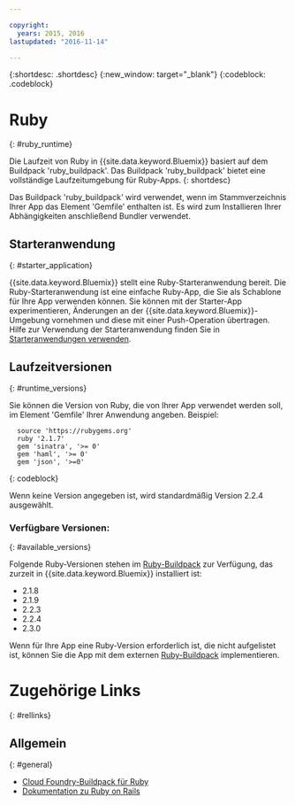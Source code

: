 ```yaml
---

copyright:
  years: 2015, 2016
lastupdated: "2016-11-14"

---
```


{:shortdesc: .shortdesc}
{:new_window: target="_blank"}
{:codeblock: .codeblock}

# Ruby
{: #ruby_runtime}

Die Laufzeit von Ruby in {{site.data.keyword.Bluemix}} basiert auf dem Buildpack 'ruby_buildpack'.
Das Buildpack 'ruby_buildpack' bietet eine vollständige Laufzeitumgebung für Ruby-Apps.
{: shortdesc}

Das Buildpack 'ruby_buildpack' wird verwendet, wenn im Stammverzeichnis Ihrer App das Element 'Gemfile' enthalten ist. Es wird zum Installieren Ihrer Abhängigkeiten anschließend Bundler verwendet.

## Starteranwendung
{: #starter_application}

{{site.data.keyword.Bluemix}} stellt eine Ruby-Starteranwendung bereit.  Die Ruby-Starteranwendung ist eine einfache Ruby-App, die Sie als Schablone für Ihre App verwenden können. Sie können mit der Starter-App experimentieren, Änderungen an der {{site.data.keyword.Bluemix}}-Umgebung vornehmen und diese mit einer Push-Operation übertragen.  Hilfe zur Verwendung der Starteranwendung finden Sie in [Starteranwendungen verwenden](/docs/cfapps/starter_app_usage.html).

## Laufzeitversionen
{: #runtime_versions}

Sie können die Version von Ruby, die von Ihrer App verwendet werden soll, im Element 'Gemfile' Ihrer Anwendung angeben. Beispiel:


```
  source 'https://rubygems.org'
  ruby '2.1.7'
  gem 'sinatra', '>= 0'
  gem 'haml', '>= 0'
  gem 'json', '>=0'
```
{: codeblock}

Wenn keine Version angegeben ist, wird standardmäßig Version 2.2.4 ausgewählt.

### Verfügbare Versionen:
{: #available_versions}

Folgende Ruby-Versionen stehen im [Ruby-Buildpack](https://github.com/cloudfoundry/ruby-buildpack/releases/tag/v1.6.16) zur Verfügung, das zurzeit in {{site.data.keyword.Bluemix}} installiert ist:

* 2.1.8
* 2.1.9
* 2.2.3
* 2.2.4
* 2.3.0

Wenn für Ihre App eine Ruby-Version erforderlich ist, die nicht aufgelistet ist, können Sie die App mit dem externen [Ruby-Buildpack](https://github.com/cloudfoundry/ruby-buildpack) implementieren.

# Zugehörige Links
{: #rellinks}
## Allgemein
{: #general}
* [Cloud Foundry-Buildpack für Ruby](https://github.com/cloudfoundry/cf-buildpack-ruby)
* [Dokumentation zu Ruby on Rails](http://api.rubyonrails.org/)

